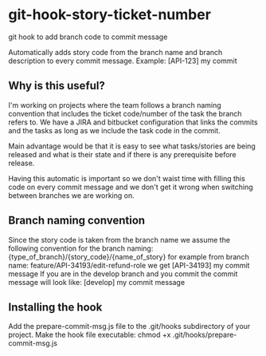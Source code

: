 # git-hook-story-ticket-number
git hook to add branch code to commit message

Automatically adds story code from the branch name and branch description to every commit message.
Example: [API-123] my commit

## Why is this useful?
I'm working on projects where the team follows a branch naming convention that includes the ticket code/number of the task the branch refers to. We have a JIRA and bitbucket configuration that links the commits and the tasks as long as we include the task code in the commit.

Main advantage would be that it is easy to see what tasks/stories are being released and what is their state and if there is any prerequisite before release.

Having this automatic is important so we don't waist time with filling this code on every commit message and we don't get it wrong when switching between branches we are working on.

## Branch naming convention
Since the story code is taken from the branch name we assume the following convention for the branch naming: {type_of_branch}/{story_code}/{name_of_story}
for example from branch name:
feature/API-34193/edit-refund-role we get [API-34193] my commit message
If you are in the develop branch and you commit the commit message will look like:
[develop] my commit message

## Installing the hook
Add the prepare-commit-msg.js file to the .git/hooks subdirectory of your project.
Make the hook file executable: chmod +x .git/hooks/prepare-commit-msg.js
